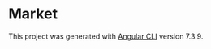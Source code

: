 # Market

This project was generated with [Angular CLI](https://github.com/angular/angular-cli) version 7.3.9.

